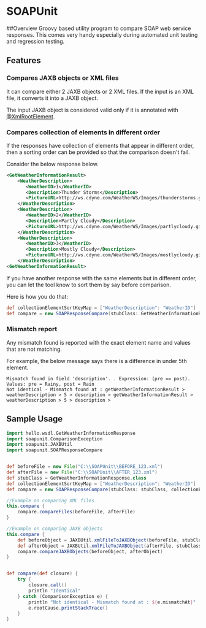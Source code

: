 SOAPUnit
========

##Overview
Groovy based utility program to compare SOAP web service responses. This comes very handy especially during automated unit testing and regression testing.

## Features

### Compares JAXB objects or XML files
It can compare either 2 JAXB objects or 2 XML files. If the input is an XML file, it converts it into a JAXB object. 

The input JAXB object is considered valid only if it is annotated with [@XmlRootElement](http://docs.oracle.com/javase/7/docs/api/javax/xml/bind/annotation/XmlRootElement.html). 

### Compares collection of elements in different order

If the responses have collection of elements that appear in different order, then a sorting order can be provided so that the comparison doesn't fail.

Consider the below response below. 

```xml
<GetWeatherInformationResult>
    <WeatherDescription>
       <WeatherID>1</WeatherID>
       <Description>Thunder Storms</Description>
       <PictureURL>http://ws.cdyne.com/WeatherWS/Images/thunderstorms.gif</PictureURL>
    </WeatherDescription>
    <WeatherDescription>
       <WeatherID>2</WeatherID>
       <Description>Partly Cloudy</Description>
       <PictureURL>http://ws.cdyne.com/WeatherWS/Images/partlycloudy.gif</PictureURL>
    </WeatherDescription>
    <WeatherDescription>
       <WeatherID>3</WeatherID>
       <Description>Mostly Cloudy</Description>
       <PictureURL>http://ws.cdyne.com/WeatherWS/Images/mostlycloudy.gif</PictureURL>
    </WeatherDescription>
<GetWeatherInformationResult>
```

If you have another response with the same <weatherDescription> elements but in different order, you can let the tool know to sort them by say <WeatherID> before comparison.

Here is how you do that:

```groovy
def collectionElementSortKeyMap = ["WeatherDescription": "WeatherID"]
def compare = new SOAPResponseCompare(stubClass: GetWeatherInformationResponse.class, collectionElementSortKeyMap: collectionElementSortKeyMap)
```

### Mismatch report

Any mismatch found is reported with the exact element name and values that are not matching.

For example, the below message says there is a difference in <description> under 5th <weatherDescription> element.

```
Mismatch found in field 'description'. . Expression: (pre == post). Values: pre = Rainy, post = Rain
Not identical - Mismatch found at : getWeatherInformationResult > weatherDescription > 5 > description > getWeatherInformationResult > weatherDescription > 5 > description > 
```

## Sample Usage

```groovy
import hello.wsdl.GetWeatherInformationResponse
import soapunit.ComparisonException
import soapunit.JAXBUtil
import soapunit.SOAPResponseCompare


def beforeFile = new File("C:\\SOAPUnit\\BEFORE_123.xml")
def afterFile = new File("C:\\SOAPUnit\\AFTER_123.xml")
def stubClass = GetWeatherInformationResponse.class
def collectionElementSortKeyMap = ["WeatherDescription": "WeatherID"]
def compare = new SOAPResponseCompare(stubClass: stubClass, collectionElementSortKeyMap: collectionElementSortKeyMap)

//Example on comparing XML files
this.compare {
    compare.compareFiles(beforeFile, afterFile)
}

//Example on comparing JAXB objects
this.compare {
    def beforeObject = JAXBUtil.xmlFileToJAXBObject(beforeFile, stubClass)
    def afterObject = JAXBUtil.xmlFileToJAXBObject(afterFile, stubClass)
    compare.compareJAXBObjects(beforeObject, afterObject)
}


def compare(def closure) {
    try {
        closure.call()
        println "Identical"
    } catch (ComparisonException e) {
        println "Not identical - Mismatch found at : ${e.mismatchAt}"
        e.rootCause.printStackTrace()
    }
}
```
